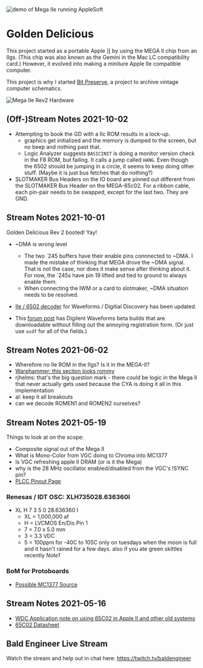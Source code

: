 ![demo of Mega IIe running AppleSoft](2022-06_05_mega_iie_rev2_with_vga_monitor.jpg)
# Golden Delicious

This project started as a portable Apple ][ by using the MEGA II chip from an IIgs. (This chip was also known as the Gemini in the Mac LC compatibility card.) However, it evolved into making a miniture Apple IIe compatible computer.

This project is why I started [Bit Preserve](https://github.com/baldengineer/bit-preserve), a project to archive vintage computer schematics.

![Mega IIe Rev2 Hardware](2022-06_05_mega_iie_rev2.jpg)


## (Off-)Stream Notes 2021-10-02
* Attempting to book the GD with a IIc ROM results in a lock-up.
  * graphics get initialized and the memory is dumped to the screen, but no beep and nothing past that.
  * Logic Analyzer suggests `BASICINIT` is doing a monitor version check in the F8 ROM, but failing. It calls a jump called `HANG`. Even though the 6502 should be jumping in a circle, it seems to keep doing other stuff. (Maybe it is just bus fetches that do nothing?)
* SLOTMAKER Bus Headers on the IO board are pinned out different from the SLOTMAKER Bus Header on the MEGA-65c02. For a ribbon cable, each pin-pair needs to be swapped, except for the last two. They are GND.

## Stream Notes 2021-10-01
Golden Delicious Rev 2 booted! Yay!

* \~DMA is wrong level
  * The two \`245 buffers have their enable pins connnected to \~DMA. I made the mistake of thinking that MEGA drove the \~DMA signal. That is not the case, nor does it make sense after thinking about it. For now, the \`245s have pin 19 lifted and tied to ground to always enable them. 
  * When connecting the IWM or a card to slotmaker, \~DMA situation needs to be resolved.

* [IIe / 6502 decoder](https://discord.com/channels/369243434080272385/843878836471201902/893914917676130314) for Waveforms / Digitial Discovery has been updated. 
* This [forum post](https://discord.com/channels/369243434080272385/843878836471201902/893915436620607488) has Digilent Waveforms beta builds that are downloadable without filling out the annoying registration form. (Or just use `asdf` for all of the fields.)

## Stream Notes 2021-06-02
* Wherefore no IIe ROM in the IIgs? Is it in the MEGA-II?
* [Warphammer: this seciton looks rommy](https://twitter.com/babbageboole/status/1001178057057566720/photo/1)
* rjhelms: that's the big question mark - there could be logic in the Mega II that never actually gets used because the CYA is doing it all in this implementation
* al: keep it all breakouts
* can we decode ROMEN1 and ROMEN2 ourselves?


## Stream Notes 2021-05-19
Things to look at on the scope:
* Composite signal out of the Mega II
* What is Mono-Color from VGC doing to Chroma into MC1377
* Is VGC refreshing apple II DRAM (or is it the Mega)
* why is the 28 MHz oscillator enabled/disabled from the VGC's !SYNC pin?
* [PLCC Pinout Page](https://www.sbprojects.net/knowledge/footprints/plcc/index.php)

### Renesas / IDT OSC: XLH735028.636360I 
* XL H 7 3 5 0 28.636360 I 
  * XL = 1,000,000 af
  * H = LVCMOS En/Dis Pin 1
  * 7 = 7.0 x 5.0 mm
  * 3 = 3.3 VDC
  * 5 = 100ppm for -40C to 105C only on tuesdays when the moon is full and it hasn't rained for a few days. also if you ate green skittles recently *Note1*


### BoM for Protoboards
* [Possible MC1377 Source](https://www.ebay.com/itm/192523168043?hash=item2cd346692b:g:BgIAAOSwWfda4kj6)

## Stream Notes 2021-05-16
* [WDC Application note on using 65C02 in Apple II and other old systems](https://www.westerndesigncenter.com/wdc/AN-002_W65C02S_Replacements.php)
* [65C02 Datasheet](https://www.westerndesigncenter.com/wdc/documentation/w65c02s.pdf)

## Bald Engineer Live Stream
Watch the stream and help out in chat here:
https://twitch.tv/baldengineer
